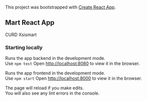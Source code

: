 This project was bootstrapped with [Create React App](https://github.com/facebook/create-react-app).

## Mart React App

CURD Xsismart

### Starting locally

Runs the app backend in the development mode.<br />
Use `npm test`
Open [http://localhost:8080](http://localhost:8080) to view it in the browser.

Runs the app frontend in the development mode.<br />
Use `npm start`
Open [http://localhost:8000](http://localhost:8000) to view it in the browser.


The page will reload if you make edits.<br />
You will also see any lint errors in the console.